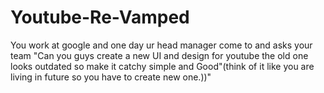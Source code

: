 # Youtube-Re-Vamped
You work at google and one day ur head manager come to and asks your team "Can you guys create a new UI and design for youtube the old one looks outdated so make it catchy simple and Good"(think of it like you are living in future so you have to create new one.))"
